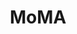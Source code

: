 ---
title: MoMA
description: |
  While a part of the Museum’s Creative Team, I led product design and front end development of the Museum’s public facing digital surfaces. I was responsible for significant portions of the Museum’s website and digital strategy, including our 2019 redesign, the Digital Visitor Guide, redesigning our ticketing flow, Single Sign On, our digital design system, in-gallery interactives, and COVID visitor journeys.
order: 1
grid: 3
_build:
  render: false
---